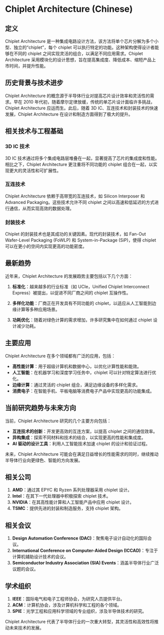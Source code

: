 # Chiplet Architecture (Chinese)

## 定义

Chiplet Architecture 是一种集成电路设计方法，该方法将单个芯片分解为多个小型、独立的“chiplet”，每个 chiplet 可以执行特定的功能。这种架构使得设计者能够在不同的 chiplet 之间实现灵活的组合，以满足不同应用需求。Chiplet Architecture 采用模块化的设计思想，旨在提高集成度、降低成本、缩短产品上市时间，并提升性能。

## 历史背景与技术进步

Chiplet Architecture 的概念源于半导体行业对提高芯片设计效率和灵活性的需求。早在 2010 年代初，随着摩尔定律放缓，传统的单芯片设计面临许多挑战，Chiplet Architecture 应运而生。此后，随着 3D IC、互连技术和封装技术的快速发展，Chiplet Architecture 在设计和制造方面得到了极大的提升。

## 相关技术与工程基础

### 3D IC 技术

3D IC 技术通过将多个集成电路层堆叠在一起，显著提高了芯片的集成度和性能。相比之下，Chiplet Architecture 更注重将不同功能的 chiplet 组合在一起，以实现更大的灵活性和可扩展性。

### 互连技术

Chiplet Architecture 依赖于高带宽的互连技术，如 Silicon Interposer 和 Advanced Packaging。这些技术允许不同 chiplet 之间以高速和低延迟的方式进行通信，从而实现高效的数据处理。

### 封装技术

Chiplet 的封装技术也是其成功的关键因素。现代的封装技术，如 Fan-Out Wafer-Level Packaging (FoWLP) 和 System-in-Package (SiP)，使得 chiplet 可以在更小的空间内实现更高的功能密度。

## 最新趋势

近年来，Chiplet Architecture 的发展趋势主要包括以下几个方面：

1. **标准化**：越来越多的行业标准（如 UCIe，Unified Chiplet Interconnect Express）被提出，以促进不同厂商之间的 chiplet 互操作性。

2. **多样化功能**：厂商正在开发具有不同功能的 chiplet，以适应从人工智能到边缘计算等多种应用场景。

3. **功耗优化**：随着对绿色计算的需求增加，许多研究集中在如何通过 chiplet 设计减少功耗。

## 主要应用

Chiplet Architecture 在多个领域都有广泛的应用，包括：

- **高性能计算**：用于超级计算机和数据中心，以优化计算性能和能效。
- **人工智能**：在机器学习和深度学习任务中，chiplet 可以针对特定算法进行优化。
- **边缘计算**：通过灵活的 chiplet 组合，满足边缘设备的多样化需求。
- **消费电子**：在智能手机、平板电脑等消费电子产品中实现更高的功能集成。

## 当前研究趋势与未来方向

当前，Chiplet Architecture 研究的几个主要方向包括：

- **互连技术的创新**：开发更高效的互连方案，以提高 chiplet 之间的通信效率。
- **异构集成**：探索不同材料和技术的结合，以实现更高的性能和集成度。
- **AI 驱动的设计工具**：利用人工智能技术加速 chiplet 的设计和验证过程。

未来，Chiplet Architecture 可能会在满足日益增长的性能需求的同时，继续推动半导体行业向更绿色、智能的方向发展。

## 相关公司

1. **AMD**：通过其 EPYC 和 Ryzen 系列处理器采用 chiplet 设计。
2. **Intel**：在其下一代处理器中积极探索 chiplet 技术。
3. **NVIDIA**：在其高性能计算和人工智能产品中应用 chiplet 设计。
4. **TSMC**：提供先进的封装和制造服务，支持 chiplet 架构。

## 相关会议

1. **Design Automation Conference (DAC)**：聚焦电子设计自动化的国际会议。
2. **International Conference on Computer-Aided Design (ICCAD)**：专注于计算机辅助设计技术的会议。
3. **Semiconductor Industry Association (SIA) Events**：涵盖半导体行业广泛议题的会议。

## 学术组织

1. **IEEE**：国际电气和电子工程师协会，为研究人员提供平台。
2. **ACM**：计算机协会，涉及计算机科学和工程的各个领域。
3. **SPIE**：光学工程和应用科学领域的专业组织，涉及半导体技术的研究。

Chiplet Architecture 代表了半导体行业的一次重大转型，其灵活性和高效性将推动未来技术的发展。